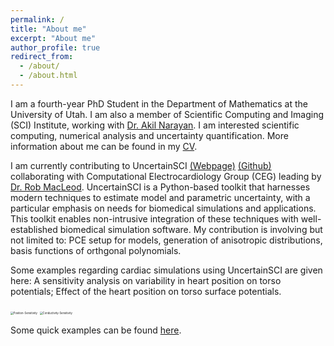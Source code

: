 ```yaml
---
permalink: /
title: "About me"
excerpt: "About me"
author_profile: true
redirect_from: 
  - /about/
  - /about.html
---
```


I am a fourth-year PhD Student in the Department of Mathematics at the University of Utah.
I am also a member of Scientific Computing and Imaging (SCI) Institute, working with [Dr. Akil Narayan](http://www.sci.utah.edu/~akil/).
I am interested scientific computing, numerical analysis and uncertainty quantification. More information about me can be found in my [CV](http://zexinliu.github.io/files/CV.pdf).

I am currently contributing to UncertainSCI [(Webpage)](https://www.sci.utah.edu/cibc-software/uncertainsci.html) [(Github)](https://github.com/SCIInstitute/UncertainSCI)
collaborating with Computational Electrocardiology Group (CEG) leading by [Dr. Rob MacLeod](http://www.sci.utah.edu/~macleod/).
UncertainSCI is a Python-based toolkit that harnesses modern techniques to estimate model and parametric uncertainty,
with a particular emphasis on needs for biomedical simulations and applications.
This toolkit enables non-intrusive integration of these techniques with well-established biomedical simulation software.
My contribution is involving but not limited to: PCE setup for models, generation of anisotropic distributions, basis functions of orthgonal polynomials.

Some examples regarding cardiac simulations using UncertainSCI are given here: A sensitivity analysis on variability in heart position on torso potentials; Effect of the heart position on torso surface potentials.

<img src="http://zexinliu.github.io/images/Position-Sensitivity.png" alt="Position-Sensitivity" style="zoom:30%;" />

<img src="http://zexinliu.github.io/images/Conductivity-Sensitivity.png" alt="Conductivity-Sensitivity" style="zoom:30%;" />

Some quick examples can be found [here](https://github.com/SCIInstitute/UncertainSCI/tree/master/demos).

